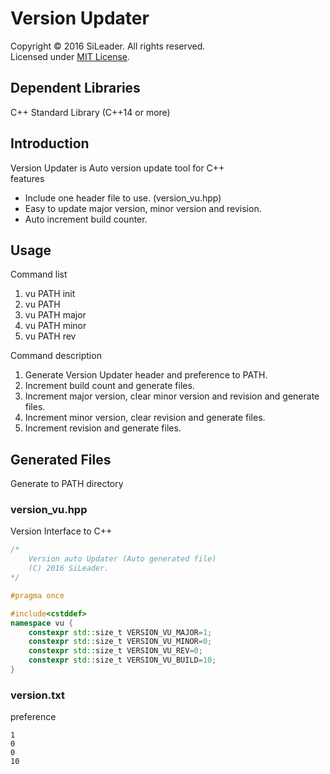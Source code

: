 # Version Updater
Copyright &copy; 2016 SiLeader. All rights reserved.  
Licensed under [MIT License](https://opensource.org/licenses/MIT).

## Dependent Libraries
C++ Standard Library (C++14 or more)

## Introduction
Version Updater is Auto version update tool for C++  
features
* Include one header file to use. (version_vu.hpp)
* Easy to update major version, minor version and revision.
* Auto increment build counter.

## Usage
Command list
1. vu PATH init
2. vu PATH
3. vu PATH major
4. vu PATH minor
5. vu PATH rev

Command description
1. Generate Version Updater header and preference to PATH.
2. Increment build count and generate files.
3. Increment major version, clear minor version and revision and generate files.
4. Increment minor version, clear revision and generate files.
5. Increment revision and generate files.

## Generated Files
Generate to PATH directory
### version_vu.hpp
Version Interface to C++
```c++
/*
	Version auto Updater (Auto generated file)
	(C) 2016 SiLeader.
*/

#pragma once

#include<cstddef>
namespace vu {
	constexpr std::size_t VERSION_VU_MAJOR=1;
	constexpr std::size_t VERSION_VU_MINOR=0;
	constexpr std::size_t VERSION_VU_REV=0;
	constexpr std::size_t VERSION_VU_BUILD=10;
}
```

### version.txt
preference
```
1
0
0
10
```
